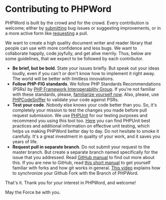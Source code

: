 # Contributing to PHPWord

PHPWord is built by the crowd and for the crowd. Every contribution is welcome; either by [submitting](https://github.com/PHPOffice/PHPWord/issues) bug issues or suggesting improvements, or in a more active form like [requesting](https://github.com/PHPOffice/PHPWord/pulls) a pull.

We want to create a high quality document writer and reader library that people can use with more confidence and less bugs. We want to collaborate happily, code joyfully, and get alive merrily. Thus, below are some guidelines, that we expect to be followed by each contributor.

- **Be brief, but be bold**. State your issues briefly. But speak out your ideas loudly, even if you can't or don't know how to implement it right away. The world will be better with limitless innovations.
- **Follow PHP-FIG standards**. We follow PHP Standards Recommendations (PSRs) by [PHP Framework Interoperability Group](http://www.php-fig.org/). If you're not familiar with these standards, please, [familiarize yourself now](https://github.com/php-fig/fig-standards). Also, please, use [PHPCodeSniffer](http://pear.php.net/package/PHP_CodeSniffer/) to validate your code against PSRs.
- **Test your code**. Nobody else knows your code better than you. So, it's completely your mission to test the changes you made before pull request submission. We use [PHPUnit](https://phpunit.de/) for our testing purposes and recommend you using this tool too. [Here](https://phpunit.de/presentations.html) you can find PHPUnit best practices and additional information on effective unit testing, which helps us making PHPWord better day to day. Do not hesitate to smoke it carefully. It's a great investment in quality of your work, and it saves you years of life.
- **Request pull in separate branch**. Do not submit your request to the master branch. But create a separate branch named specifically for the issue that you addressed. Read [GitHub manual](https://help.github.com/articles/using-pull-requests) to find out more about this. If you are new to GitHub, read [this short manual](https://help.github.com/articles/fork-a-repo) to get yourself familiar with forks and how git works in general. [This video](http://www.youtube.com/watch?v=-zvHQXnBO6c) explains how to synchronize your Github Fork with the Branch of PHPWord.

That's it. Thank you for your interest in PHPWord, and welcome!

May the Force be with you.
